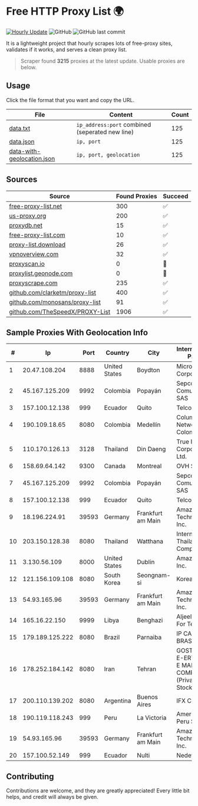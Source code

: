 
# Free HTTP Proxy List 🌍

[![Hourly Update](https://github.com/mertguvencli/http-proxy-list/actions/workflows/main.yml/badge.svg?branch=main)](https://github.com/mertguvencli/http-proxy-list/actions/workflows/main.yml)
![GitHub](https://img.shields.io/github/license/mertguvencli/http-proxy-list)
![GitHub last commit](https://img.shields.io/github/last-commit/mertguvencli/http-proxy-list)

It is a lightweight project that hourly scrapes lots of free-proxy sites, validates if it works, and serves a clean proxy list.


> Scraper found **3215** proxies at the latest update. Usable proxies are below.

## Usage

Click the file format that you want and copy the URL.


|File|Content|Count|
|----|-------|-----|
|[data.txt](https://raw.githubusercontent.com/mertguvencli/http-proxy-list/main/proxy-list/data.txt)|`ip_address:port` combined (seperated new line)|125|
|[data.json](https://raw.githubusercontent.com/mertguvencli/http-proxy-list/main/proxy-list/data.json)|`ip, port`|125|
|[data-with-geolocation.json](https://raw.githubusercontent.com/mertguvencli/http-proxy-list/main/proxy-list/data-with-geolocation.json)|`ip, port, geolocation`|125|

## Sources

|Source|Found Proxies|Succeed|
|------|-------------|-------|
|[free-proxy-list.net](https://free-proxy-list.net)|300|✅|
|[us-proxy.org](https://www.us-proxy.org)|200|✅|
|[proxydb.net](http://proxydb.net)|15|✅|
|[free-proxy-list.com](https://free-proxy-list.com/?page=&port=&type%5B%5D=http&type%5B%5D=https&up_time=0&search=Search)|10|✅|
|[proxy-list.download](https://www.proxy-list.download/HTTP)|26|✅|
|[vpnoverview.com](https://vpnoverview.com/privacy/anonymous-browsing/free-proxy-servers)|32|✅|
|[proxyscan.io](https://www.proxyscan.io)|0|🚫|
|[proxylist.geonode.com](https://proxylist.geonode.com/api/proxy-list?limit=300&page=1&sort_by=lastChecked&sort_type=desc&protocols=http,https)|0|🚫|
|[proxyscrape.com](https://api.proxyscrape.com/v2/?request=displayproxies&protocol=http&timeout=10000&country=all&ssl=all&anonymity=all)|235|✅|
|[github.com/clarketm/proxy-list](https://raw.githubusercontent.com/clarketm/proxy-list/master/proxy-list-raw.txt)|400|✅|
|[github.com/monosans/proxy-list](https://raw.githubusercontent.com/monosans/proxy-list/main/proxies/http.txt)|91|✅|
|[github.com/TheSpeedX/PROXY-List](https://raw.githubusercontent.com/TheSpeedX/PROXY-List/master/http.txt)|1906|✅|


## Sample Proxies With Geolocation Info

|#|Ip|Port|Country|City|Internet Service Provider|
|-|--|----|-------|----|-------------------------|
|1|20.47.108.204|8888|United States|Boydton|Microsoft Corporation|
|2|45.167.125.209|9992|Colombia|Popayán|Sepcom Comunicaciones SAS|
|3|157.100.12.138|999|Ecuador|Quito|Telconet S.A|
|4|190.109.18.65|8080|Colombia|Medellín|Columbus Networks Colombia|
|5|110.170.126.13|3128|Thailand|Din Daeng|True Internet Corporation CO. Ltd.|
|6|158.69.64.142|9300|Canada|Montreal|OVH SAS|
|7|45.167.125.209|9992|Colombia|Popayán|Sepcom Comunicaciones SAS|
|8|157.100.12.138|999|Ecuador|Quito|Telconet S.A|
|9|18.196.224.91|39593|Germany|Frankfurt am Main|Amazon Technologies Inc.|
|10|203.150.128.38|8080|Thailand|Watthana|Internet Thailand Company Ltd|
|11|3.130.56.109|8000|United States|Dublin|Amazon.com, Inc.|
|12|121.156.109.108|8080|South Korea|Seongnam-si|Korea Telecom|
|13|54.93.165.96|39593|Germany|Frankfurt am Main|Amazon Technologies Inc.|
|14|165.16.22.150|9999|Libya|Benghazi|Aljeel Aljadeed For Technology|
|15|179.189.125.222|8080|Brazil|Parnaiba|IP CARRIER BRASIL|
|16|178.252.184.142|8080|Iran|Tehran|GOSTARESH-E-ERTEBATAT-E MABNA COMPANY (Private Joint Stock)|
|17|200.110.139.202|8080|Argentina|Buenos Aires|IFX Corporation|
|18|190.119.118.243|999|Peru|La Victoria|America Movil Peru S.A.C.|
|19|54.93.165.96|39593|Germany|Frankfurt am Main|Amazon Technologies Inc.|
|20|157.100.52.149|999|Ecuador|Nulti|Nedetel S.A.|



## Contributing

Contributions are welcome, and they are greatly appreciated! Every
little bit helps, and credit will always be given.

